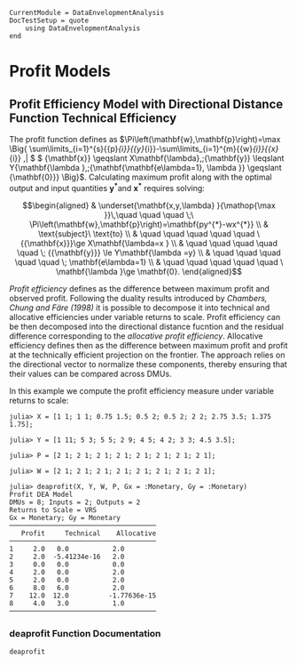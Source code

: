 ```@meta
CurrentModule = DataEnvelopmentAnalysis
DocTestSetup = quote
    using DataEnvelopmentAnalysis
end
```

# Profit Models

## Profit Efficiency Model with Directional Distance Function Technical Efficiency

 The profit function defines as $\Pi\left(\mathbf{w},\mathbf{p}\right)=\max \Big\{ \sum\limits_{i=1}^{s}{{p}_{i}}{{y}_{i}}-\sum\limits_{i=1}^{m}{{w}_{i}}{{x}_{i}} \,|  $
 $ {\mathbf{x}} \geqslant X\mathbf{\lambda},\;{\mathbf{y}} \leqslant Y{\mathbf{\lambda },\;{\mathbf{\mathbf{e\lambda=1}, \lambda }} \geqslant {\mathbf{0}}} \Big\}$. Calculating maximum profit along with the optimal output and input quantities $\mathbf{y^{*}}$and $\mathbf{x^{*}}$ requires solving:

```math
\begin{aligned}
 & \underset{\mathbf{x,y,\lambda} }{\mathop{\max }}\,\quad \quad \quad \;\ \Pi\left(\mathbf{w},\mathbf{p}\right)=\mathbf{py^{*}-wx^{*}}  \\
 & \text{subject}\ \text{to} \\
 & \quad \quad \quad \quad \quad \ {{\mathbf{x}}}\ge X\mathbf{\lambda=x } \\
 & \quad \quad \quad \quad \quad  \; {{\mathbf{y}}}  \le Y\mathbf{\lambda =y} \\
 & \quad \quad \quad \quad \quad \; \mathbf{e\lambda=1} \\
 & \quad \quad \quad \quad \quad \ \mathbf{\lambda }\ge \mathbf{0}.  
\end{aligned}
```

*Profit efficiency* defines as the difference between maximum profit and observed profit. Following the duality results introduced by *Chambers, Chung and Färe (1998)* it is possible to decompose it into technical and allocative efficiencies under variable returns to scale. Profit efficiency can be then decomposed into the directional distance fucntion and the residual difference corresponding to the *allocative profit efficiency*. Allocative efficiency defines then as the difference between maximum profit and profit at the technically efficient projection on the frontier. The approach relies on the directional vector to normalize these components, thereby ensuring that their values can be compared across DMUs.

In this example we compute the profit efficiency measure under variable returns to scale:
```jldoctest 1
julia> X = [1 1; 1 1; 0.75 1.5; 0.5 2; 0.5 2; 2 2; 2.75 3.5; 1.375 1.75];

julia> Y = [1 11; 5 3; 5 5; 2 9; 4 5; 4 2; 3 3; 4.5 3.5];

julia> P = [2 1; 2 1; 2 1; 2 1; 2 1; 2 1; 2 1; 2 1];

julia> W = [2 1; 2 1; 2 1; 2 1; 2 1; 2 1; 2 1; 2 1];

julia> deaprofit(X, Y, W, P, Gx = :Monetary, Gy = :Monetary)
Profit DEA Model
DMUs = 8; Inputs = 2; Outputs = 2
Returns to Scale = VRS
Gx = Monetary; Gy = Monetary
─────────────────────────────────────
   Profit     Technical    Allocative
─────────────────────────────────────
1     2.0   0.0           2.0
2     2.0  -5.41234e-16   2.0
3     0.0   0.0           0.0
4     2.0   0.0           2.0
5     2.0   0.0           2.0
6     8.0   6.0           2.0
7    12.0  12.0          -1.77636e-15
8     4.0   3.0           1.0
─────────────────────────────────────
```

### deaprofit Function Documentation

```@docs
deaprofit
```

